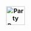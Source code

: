 <h3 align="center">
  <img src="https://cultofthepartyparrot.com/parrots/hd/parrot.gif" align="center" alt="Party Parrot" width="50px" height="50px">
</h3>
